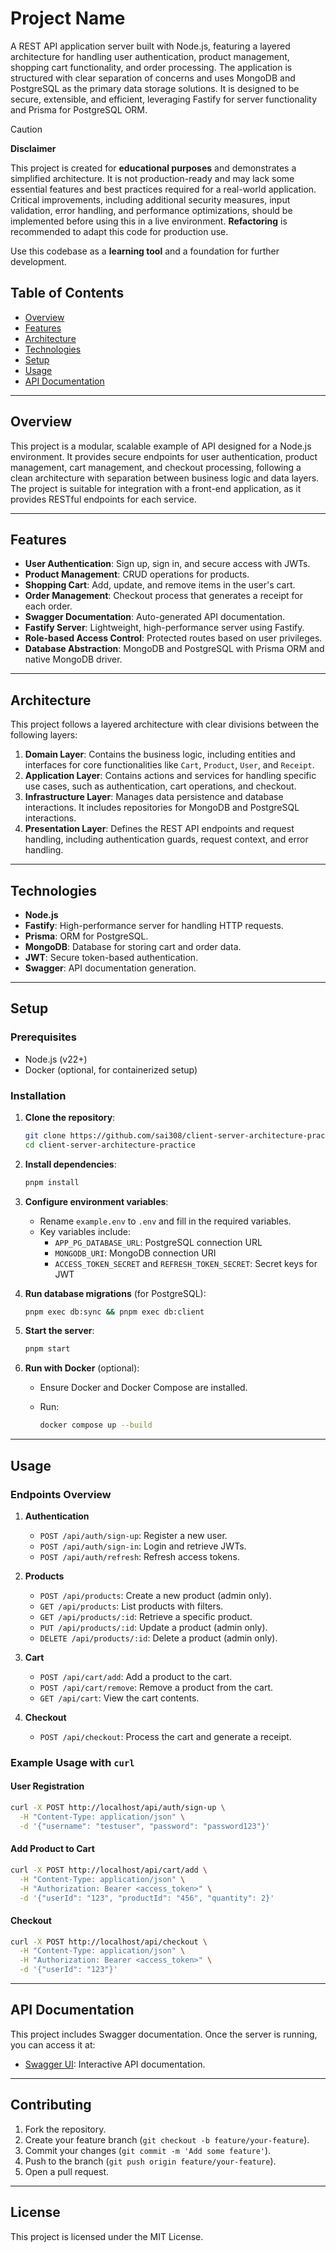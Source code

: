 # Project Name

A REST API application server built with Node.js, featuring a layered architecture for handling user authentication, product management, shopping cart functionality, and order processing. The application is structured with clear separation of concerns and uses MongoDB and PostgreSQL as the primary data storage solutions. It is designed to be secure, extensible, and efficient, leveraging Fastify for server functionality and Prisma for PostgreSQL ORM.

> [!CAUTION]
> **Disclaimer**
>   
> This project is created for **educational purposes** and demonstrates a simplified architecture. It is not production-ready and may lack some essential features and best practices required for a real-world application. Critical improvements, including additional security measures, input validation, error handling, and performance optimizations, should be implemented before using this in a live environment. **Refactoring** is recommended to adapt this code for production use.
>
> Use this codebase as a **learning tool** and a foundation for further development.

## Table of Contents

- [Overview](#overview)
- [Features](#features)
- [Architecture](#architecture)
- [Technologies](#technologies)
- [Setup](#setup)
- [Usage](#usage)
- [API Documentation](#api-documentation)

---

## Overview

This project is a modular, scalable example of API designed for a Node.js environment. It provides secure endpoints for user authentication, product management, cart management, and checkout processing, following a clean architecture with separation between business logic and data layers. The project is suitable for integration with a front-end application, as it provides RESTful endpoints for each service.

---

## Features

- **User Authentication**: Sign up, sign in, and secure access with JWTs.
- **Product Management**: CRUD operations for products.
- **Shopping Cart**: Add, update, and remove items in the user's cart.
- **Order Management**: Checkout process that generates a receipt for each order.
- **Swagger Documentation**: Auto-generated API documentation.
- **Fastify Server**: Lightweight, high-performance server using Fastify.
- **Role-based Access Control**: Protected routes based on user privileges.
- **Database Abstraction**: MongoDB and PostgreSQL with Prisma ORM and native MongoDB driver.

---

## Architecture

This project follows a layered architecture with clear divisions between the following layers:

1. **Domain Layer**: Contains the business logic, including entities and interfaces for core functionalities like `Cart`, `Product`, `User`, and `Receipt`.
2. **Application Layer**: Contains actions and services for handling specific use cases, such as authentication, cart operations, and checkout.
3. **Infrastructure Layer**: Manages data persistence and database interactions. It includes repositories for MongoDB and PostgreSQL interactions.
4. **Presentation Layer**: Defines the REST API endpoints and request handling, including authentication guards, request context, and error handling.

---

## Technologies

- **Node.js**
- **Fastify**: High-performance server for handling HTTP requests.
- **Prisma**: ORM for PostgreSQL.
- **MongoDB**: Database for storing cart and order data.
- **JWT**: Secure token-based authentication.
- **Swagger**: API documentation generation.

---

## Setup

### Prerequisites

- Node.js (v22+)
- Docker (optional, for containerized setup)

### Installation

1. **Clone the repository**:

   ```bash
   git clone https://github.com/sai308/client-server-architecture-practice.git
   cd client-server-architecture-practice
   ```

2. **Install dependencies**:

   ```bash
   pnpm install
   ```

3. **Configure environment variables**:
   - Rename `example.env` to `.env` and fill in the required variables.
   - Key variables include:
     - `APP_PG_DATABASE_URL`: PostgreSQL connection URL
     - `MONGODB_URI`: MongoDB connection URI
     - `ACCESS_TOKEN_SECRET` and `REFRESH_TOKEN_SECRET`: Secret keys for JWT

4. **Run database migrations** (for PostgreSQL):

   ```bash
   pnpm exec db:sync && pnpm exec db:client
   ```

5. **Start the server**:

   ```bash
   pnpm start
   ```

6. **Run with Docker** (optional):
   - Ensure Docker and Docker Compose are installed.
   - Run:

     ```bash
     docker compose up --build
     ```

---

## Usage

### Endpoints Overview

1. **Authentication**
   - `POST /api/auth/sign-up`: Register a new user.
   - `POST /api/auth/sign-in`: Login and retrieve JWTs.
   - `POST /api/auth/refresh`: Refresh access tokens.

2. **Products**
   - `POST /api/products`: Create a new product (admin only).
   - `GET /api/products`: List products with filters.
   - `GET /api/products/:id`: Retrieve a specific product.
   - `PUT /api/products/:id`: Update a product (admin only).
   - `DELETE /api/products/:id`: Delete a product (admin only).

3. **Cart**
   - `POST /api/cart/add`: Add a product to the cart.
   - `POST /api/cart/remove`: Remove a product from the cart.
   - `GET /api/cart`: View the cart contents.

4. **Checkout**
   - `POST /api/checkout`: Process the cart and generate a receipt.

### Example Usage with `curl`

#### User Registration

```bash
curl -X POST http://localhost/api/auth/sign-up \
  -H "Content-Type: application/json" \
  -d '{"username": "testuser", "password": "password123"}'
```

#### Add Product to Cart

```bash
curl -X POST http://localhost/api/cart/add \
  -H "Content-Type: application/json" \
  -H "Authorization: Bearer <access_token>" \
  -d '{"userId": "123", "productId": "456", "quantity": 2}'
```

#### Checkout

```bash
curl -X POST http://localhost/api/checkout \
  -H "Content-Type: application/json" \
  -H "Authorization: Bearer <access_token>" \
  -d '{"userId": "123"}'
```

---

## API Documentation

This project includes Swagger documentation. Once the server is running, you can access it at:

- [Swagger UI](http://localhost/docs): Interactive API documentation.

---

## Contributing

1. Fork the repository.
2. Create your feature branch (`git checkout -b feature/your-feature`).
3. Commit your changes (`git commit -m 'Add some feature'`).
4. Push to the branch (`git push origin feature/your-feature`).
5. Open a pull request.

---

## License

This project is licensed under the MIT License.
